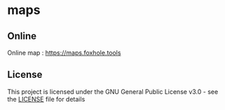 # maps

## Online
Online map : https://maps.foxhole.tools

## License
This project is licensed under the GNU General Public License v3.0 - see the [LICENSE](LICENSE) file for details
